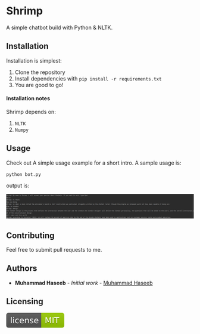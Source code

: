 # Shrimp
A simple chatbot build with Python & NLTK.

## Installation

Installation is simplest:

1. Clone the repository
2. Install dependencies with `pip install -r requirements.txt`
3. You are good to go!    

#### Installation notes

Shrimp depends on:
 1. `NLTK`
 2. `Numpy`

## Usage

Check out A simple usage example for a short intro. A sample usage is:

```
python bot.py
```

output is:

![output](output.png)

## Contributing

Feel free to submit pull requests to me.

## Authors

* **Muhammad Haseeb** - *Initial work* - [Muhammad Haseeb](https://github.com/iam-mhaseeb)

## Licensing

![MITLicense](licence.svg)